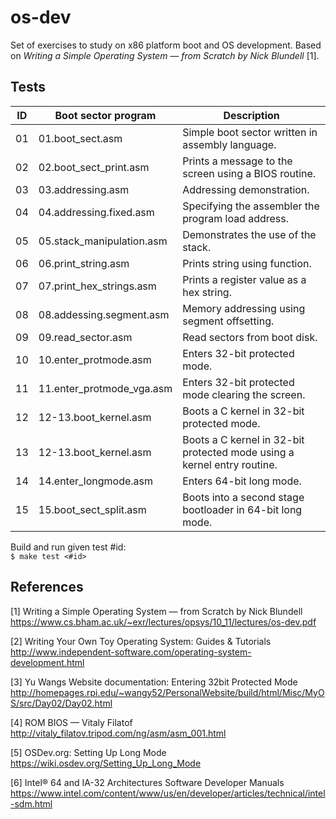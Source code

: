 # os-dev

Set of exercises to study on x86 platform boot and OS development. Based on _Writing a Simple Operating System — from Scratch by Nick Blundell_ [1].

## Tests

| ID | Boot sector program        | Description                                                                 |
|----|----------------------------|-----------------------------------------------------------------------------|
| 01 | 01.boot_sect.asm           | Simple boot sector written in assembly language.                            |
| 02 | 02.boot_sect_print.asm     | Prints a message to the screen using a BIOS routine.                        |
| 03 | 03.addressing.asm          | Addressing demonstration.                                                   |
| 04 | 04.addressing.fixed.asm    | Specifying the assembler the program load address.                          |
| 05 | 05.stack_manipulation.asm  | Demonstrates the use of the stack.                                          |
| 06 | 06.print_string.asm        | Prints string using function.                                               |
| 07 | 07.print_hex_strings.asm   | Prints a register value as a hex string.                                    |
| 08 | 08.addessing.segment.asm   | Memory addressing using segment offsetting.                                 |
| 09 | 09.read_sector.asm         | Read sectors from boot disk.                                                |
| 10 | 10.enter_protmode.asm      | Enters 32-bit protected mode.                                               |
| 11 | 11.enter_protmode_vga.asm  | Enters 32-bit protected mode clearing the screen.                           |
| 12 | 12-13.boot_kernel.asm      | Boots a C kernel in 32-bit protected mode.                                  |
| 13 | 12-13.boot_kernel.asm      | Boots a C kernel in 32-bit protected mode using a kernel entry routine.     |
| 14 | 14.enter_longmode.asm      | Enters 64-bit long mode.                                                    |
| 15 | 15.boot_sect_split.asm     | Boots into a second stage bootloader in 64-bit long mode.                   |

Build and run given test #id:  
`$ make test <#id>`

## References

[1] Writing a Simple Operating System — from Scratch by Nick Blundell  
https://www.cs.bham.ac.uk/~exr/lectures/opsys/10_11/lectures/os-dev.pdf

[2] Writing Your Own Toy Operating System: Guides & Tutorials  
http://www.independent-software.com/operating-system-development.html

[3] Yu Wangs Website documentation: Entering 32bit Protected Mode  
http://homepages.rpi.edu/~wangy52/PersonalWebsite/build/html/Misc/MyOS/src/Day02/Day02.html

[4] ROM BIOS — Vitaly Filatof  
http://vitaly_filatov.tripod.com/ng/asm/asm_001.html

[5] OSDev.org: Setting Up Long Mode  
https://wiki.osdev.org/Setting_Up_Long_Mode

[6] Intel® 64 and IA-32 Architectures Software Developer Manuals  
https://www.intel.com/content/www/us/en/developer/articles/technical/intel-sdm.html
